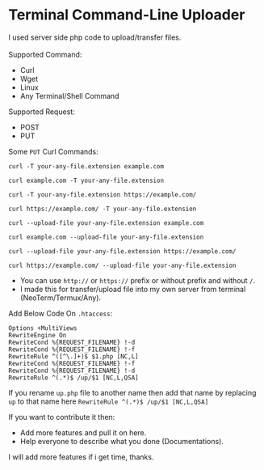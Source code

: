 # Terminal Command-Line Uploader
I used server side php code to upload/transfer files.<br><br>
Supported Command:
* Curl
* Wget
* Linux
* Any Terminal/Shell Command

Supported Request:
* POST
* PUT

Some `PUT` Curl Commands:
```
curl -T your-any-file.extension example.com
```
```
curl example.com -T your-any-file.extension
```
```
curl -T your-any-file.extension https://example.com/
```
```
curl https://example.com/ -T your-any-file.extension
```
```
curl --upload-file your-any-file.extension example.com
```
```
curl example.com --upload-file your-any-file.extension
```
```
curl --upload-file your-any-file.extension https://example.com/
```
```
curl https://example.com/ --upload-file your-any-file.extension
```
* You can use `http://` or `https://` prefix or without prefix and without `/`.
* I made this for transfer/upload file into my own server from terminal (NeoTerm/Termux/Any).

Add Below Code On `.htaccess`:
```
Options +MultiViews
RewriteEngine On
RewriteCond %{REQUEST_FILENAME} !-d
RewriteCond %{REQUEST_FILENAME} !-f
RewriteRule ^([^\.]+)$ $1.php [NC,L]
RewriteCond %{REQUEST_FILENAME} !-f
RewriteCond %{REQUEST_FILENAME} !-d
RewriteRule ^(.*)$ /up/$1 [NC,L,QSA]
```
If you rename `up.php` file to another name then add that name by replacing `up` to that name here `RewriteRule ^(.*)$ /up/$1 [NC,L,QSA]`

If you want to contribute it then:
* Add more features and pull it on here.
* Help everyone to describe what you done (Documentations).

I will add more features if i get time, thanks.
